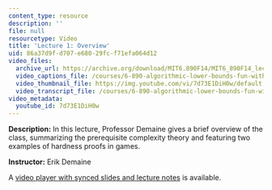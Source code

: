 ```yaml
---
content_type: resource
description: ''
file: null
resourcetype: Video
title: 'Lecture 1: Overview'
uid: 86a37d9f-d707-e680-29fc-f71efa064d12
video_files:
  archive_url: https://archive.org/download/MIT6.890F14/MIT6_890F14_lec01_300k.mp4
  video_captions_file: /courses/6-890-algorithmic-lower-bounds-fun-with-hardness-proofs-fall-2014/c02fa9e7300d5a4b8fdb7ddaacb457fd_7d73E1DiH0w.vtt
  video_thumbnail_file: https://img.youtube.com/vi/7d73E1DiH0w/default.jpg
  video_transcript_file: /courses/6-890-algorithmic-lower-bounds-fun-with-hardness-proofs-fall-2014/a9b1835abd1e8ba93fd17587a722b0c9_7d73E1DiH0w.pdf
video_metadata:
  youtube_id: 7d73E1DiH0w
---
```


**Description:** In this lecture, Professor Demaine gives a brief overview of the class, summarizing the prerequisite complexity theory and featuring two examples of hardness proofs in games.

**Instructor:** Erik Demaine

A [video player with synced slides and lecture notes](http://courses.csail.mit.edu/6.890/fall14/lectures/L01.html) is available.